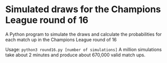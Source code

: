 # Simulated draws for the Champions League round of 16
A Python program to simulate the draws and calculate the probabilities for each match up in the Champions League round of 16

Usage: `python3 round16.py [number of simulations]`
A million simulations take about 2 minutes and produce about 670,000 valid match ups.
